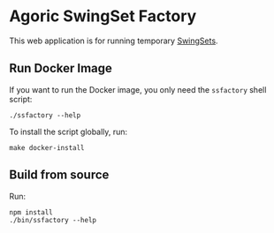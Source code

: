 # Agoric SwingSet Factory

This web application is for running temporary [SwingSets](https://github.com/Agoric/SwingSet).

## Run Docker Image

If you want to run the Docker image, you only need the `ssfactory` shell script:

```
./ssfactory --help
```

To install the script globally, run:

```
make docker-install
```

## Build from source

Run:

```
npm install
./bin/ssfactory --help
```
